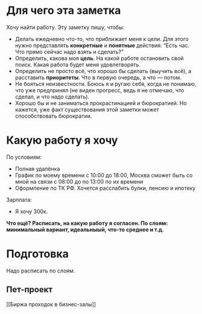   

# Для чего эта заметка

Хочу найти работу. Эту заметку пишу, чтобы:

- Делать ежедневно что-то, что приближает меня к цели. Для этого нужно представлять **конкретные** и **понятные** действия: “Есть час. Что прямо сейчас надо взять и сделать?”
- Определить, какова моя **цель**. На какой работе остановить свой поиск. Какая работа будет меня удовлетворять.
- Определить не просто всё, что хорошо бы сделать (выучить всё), а расставить **приоритеты**. Что в первую очередь, а что — потом.
- Не бояться неизвестности. Боюсь я и ругаю себя, когда не понимаю, что уже предпринял (не виден прогресс, ведь я не отмечаю, что сделал, и что надо сделать).
- Хорошо бы и не заниматься прокрастинацией и бюрократией. Но кажется, уже факт существования этой заметки может способствовать бюрократии.

# Какую работу я хочу

По условиям:

- Полная удалёнка
- График по моему времени с 10:00 до 18:00, Москва сможет быть со мной на связи с 08:00 до по 13:00 по их времени
- Оформление по ТК РФ. Хочется расслабить булки, пенсию и ипотеку

Зарплата:

- Я хочу 300к.

**Что ещё? Расписать, на какую работу я согласен. По слоям: минимальный вариант, идеальныый, что-то среднее и т.д.**

# Подготовка

Надо расписать по слоям.

## Пет-проект

[[Биржа проходок в бизнес-залы]]